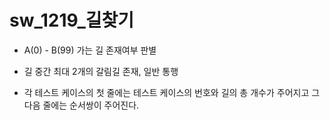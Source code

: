 # sw_1219_길찾기

- A(0) - B(99) 가는 길 존재여부 판별

- 길 중간 최대 2개의 갈림길 존재, 일반 통행
- 각 테스트 케이스의 첫 줄에는 테스트 케이스의 번호와 길의 총 개수가 주어지고 그 다음 줄에는 순서쌍이 주어진다.